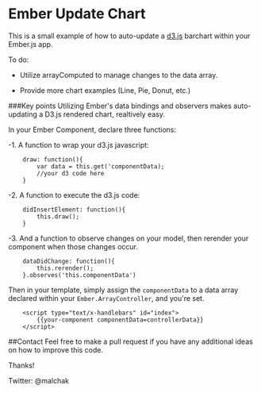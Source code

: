Ember Update Chart
===========

This is a small example of how to auto-update a [d3.js](https://github.com/mbostock/d3/wiki/Gallery) barchart within your Ember.js app.

To do:

- Utilize arrayComputed to manage changes to the data array.

- Provide more chart examples (Line, Pie, Donut, etc.)


###Key points
Utilizing Ember's data bindings and observers makes auto-updating a D3.js rendered chart, realtively easy.  

In your Ember Component, declare three functions:

-1. A function to wrap your d3.js javascript:

		draw: function(){
			var data = this.get('componentData);
			//your d3 code here
		}

-2. A function to execute the d3.js code:

	
		didInsertElement: function(){
			this.draw();
		}

-3. And a function to observe changes on your model, then rerender your component when those changes occur.

		dataDidChange: function(){
			this.rerender();
		}.observes('this.componentData')
		
		
Then in your template, simply assign the `componentData` to a data array declared within your `Ember.ArrayController`, and you're set.

		<script type="text/x-handlebars" id="index">
			{{your-component componentData=controllerData}}
		</script>


##Contact
Feel free to make a pull request if you have any additional ideas on how to improve this code.

Thanks!

Twitter: @malchak

